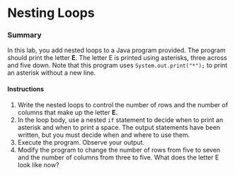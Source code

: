 # Nesting Loops

### Summary
In this lab, you add nested loops to a Java program provided. 
The program should print the letter **E**. The letter E is printed using asterisks, three across and five down. 
Note that this program uses ```System.out.print("*");``` to print an asterisk without a new line.

#### Instructions
1. Write the nested loops to control the number of rows and the number of columns that make up the letter **E.**
2. In the loop body, use a nested ```if``` statement to decide when to print an asterisk and when to print a space. 
The output statements have been written, but you must decide when and where to use them.
3. Execute the program. Observe your output.
4. Modify the program to change the number of rows from five to seven and the number of columns from three to five. 
What does the letter E look like now?